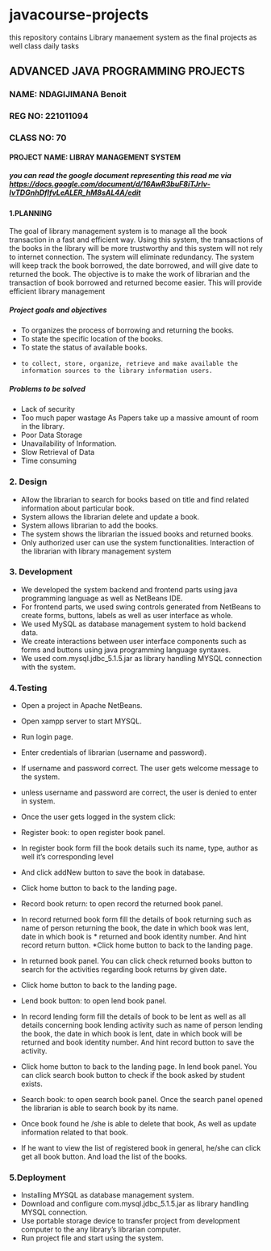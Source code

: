 # javacourse-projects
this repository contains Library manaement system as the final projects as well class daily tasks
## ADVANCED JAVA PROGRAMMING PROJECTS





### NAME: NDAGIJIMANA Benoit
### REG NO: 221011094
### CLASS NO: 70

#### PROJECT NAME: LIBRAY MANAGEMENT SYSTEM

##### you can read the google document representing this read me via https://docs.google.com/document/d/16AwR3buF8iTJrlv-IvTDGnhDfIfvLeALER_hM8sAL4A/edit 



#### 1.PLANNING 
The goal of library management system is to manage all the book transaction in a fast and efficient way. Using this system, the transactions of the books in the library will be more trustworthy and this system will not rely to internet connection. The system will eliminate redundancy. The system will keep track the book borrowed, the date borrowed, and will give date to returned the book. The objective is to make the work of librarian and the transaction of book borrowed and returned become easier. This will provide efficient library management
##### Project goals and objectives
* 	To organizes the process of borrowing and returning the books.
* 	To state the specific location of the books.
* 	To state the status of available books.
*     to collect, store, organize, retrieve and make available the information sources to the library information users.
#####  Problems to be solved
*	Lack of security
*	Too much paper wastage As Papers take up a massive amount of room in the library.
*	Poor Data Storage
*	Unavailability of Information.
*	Slow Retrieval of Data
*	Time consuming

### 2. Design

*	Allow the librarian to search for books based on title and find related information about particular book.
*	System allows the librarian delete and update a book.
*	System allows librarian to add the books.
*	The system shows the librarian the issued books and returned books.
*	Only authorized user can use the system functionalities.
      Interaction of the librarian with library management system
 





### 3. Development

*	We developed the system backend and frontend parts using java programming language as well as NetBeans IDE.
*	For frontend parts, we used swing controls generated from NetBeans to create forms, buttons, labels as well as user interface as whole.
*	We used MySQL as database management system to hold backend data.
*	We create interactions between user interface components such as forms and buttons using java programming language syntaxes.
*	We used com.mysql.jdbc_5.1.5.jar as library handling MYSQL connection with the system.

### 4.Testing 
* Open a project in Apache NetBeans.
* Open xampp server to start MYSQL.
* Run login page.
* Enter credentials of librarian (username and password).
* If username and password correct. The user gets welcome message to the system.
* unless username and password are correct, the user is denied to enter in system.
* Once the user gets logged in the system click:
* Register book: to open register book panel.
* In register book form fill the book details such its name, type, author as well it’s corresponding level
* And click addNew button to save the book in database.
* Click home button to back to the landing page.
* Record book return: to open record the returned book panel.
* In record returned book form fill the details of book returning such as name of person returning the book, the date in which book was lent, date in which book is * returned and book identity number.
And hint record return button.
*Click home button to back to the landing page.
* In returned book panel. You can click check returned books button to search for the activities regarding book returns by given date.
* Click home button to back to the landing page.
* Lend book button: to open lend book panel.

* In record lending form fill the details of book to be lent as well as all details concerning book lending activity such as name of person lending the book, the date in which book is lent, date in which book will be returned and book identity number.
And hint record button to save the activity.
* Click home button to back to the landing page.
In lend book panel. You can click search book button to check if the book asked by student exists.

* Search book: to open search book panel.
Once the search panel opened the librarian is able to search book by its name.
* Once book found he /she is able to delete that book,
As well as update information related to that book.
* If he want to view the list of registered book in general, he/she can click get all book button. And load the list of the books.

### 5.Deployment 

*	Installing MYSQL as database management system.
*	Download and configure com.mysql.jdbc_5.1.5.jar as library handling MYSQL connection.
*	Use portable storage device to transfer project from development computer to the any library’s librarian computer.
*	Run project file and start using the system.



